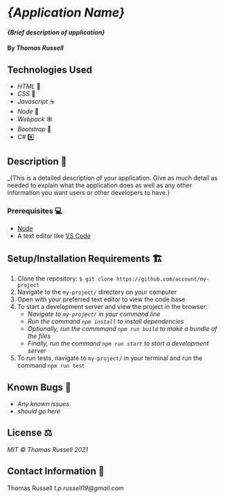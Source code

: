 # _{Application Name}_

#### _{Brief description of application}_

#### By _Thomas Russell_

## Technologies Used

- _HTML_ 📝
- _CSS_ 🎨
- _Javascript_ ☕
- _Node_ 🧭
- _Webpack_ 🕸
- _Bootstrap_ 🥾
- _C#_ #️⃣

## Description 📜

\_{This is a detailed description of your application. Give as much detail as needed to explain what the application does as well as any other information you want users or other developers to have.}

### Prerequisites 💻

- [Node](https://nodejs.org/en/)
- A text editor like [VS Code](https://code.visualstudio.com/)

## Setup/Installation Requirements 🏗

1. Clone the repository: `$ git clone https://github.com/account/my-project`
2. Navigate to the `my-project/` directory on your computer
3. Open with your preferred text editor to view the code base
4. To start a development server and view the project in the browser:
   - _Navigate to `my-project/` in your command line_
   - _Run the command `npm install` to install dependencies_
   - _Optionally, run the commmand `npm run build` to make a bundle of the files_
   - _Finally, run the command `npm run start` to start a development server_
5. To run tests, navigate to `my-project/` in your terminal and run the command `npm run test`

## Known Bugs 🐛

- _Any known issues_
- _should go here_

## License ⚖

_MIT © Thomas Russell 2021_

## Contact Information 🤳

Thomas Russell _t.p.russell19@gmail.com_
